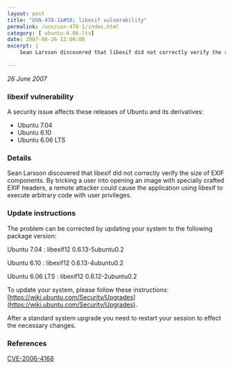 ```yaml
---
layout: post
title: "USN-478-1&#58; libexif vulnerability"
permalink: /usn/usn-478-1/index.html
category: [ ubuntu-6.06-lts]
date: 2007-06-26 12:00:00
excerpt: |
    Sean Larsson discovered that libexif did not correctly verify the size of EXIF components.  By tricking a user into opening an image with specially crafted EXIF headers, a remote attacker could cause the application using libexif to execute arbitrary code with user privileges.
    
--- 
```

 
 

*26 June 2007*

### libexif vulnerability

A security issue affects these releases of Ubuntu and its derivatives:

* Ubuntu 7.04
* Ubuntu 6.10
* Ubuntu 6.06 LTS

### Details

Sean Larsson discovered that libexif did not correctly verify the size of EXIF components. By tricking a user into opening an image with specially crafted EXIF headers, a remote attacker could cause the application using libexif to execute arbitrary code with user privileges.

### Update instructions

The problem can be corrected by updating your system to the following package version:

Ubuntu 7.04
 : libexif12 <span>0.6.13-5ubuntu0.2</span>

Ubuntu 6.10
 : libexif12 <span>0.6.13-4ubuntu0.2</span>

Ubuntu 6.06 LTS
 : libexif12 <span>0.6.12-2ubuntu0.2</span>

To update your system, please follow these instructions: [https://wiki.ubuntu.com/Security/Upgrades](https://wiki.ubuntu.com/Security/Upgrades).

After a standard system upgrade you need to restart your session to effect the necessary changes.

### References

 
 [CVE-2006-4168](http://people.ubuntu.com/~ubuntu-security/cve/CVE-2006-4168)
 

